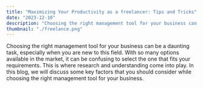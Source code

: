 ```yaml
---
title: "Maximizing Your Productivity as a freelancer: Tips and Tricks"
date: "2023-12-10"
description: "Choosing the right management tool for your business can be a daunting task, especially when you are new to this field. With so many options available in the market, it can be confusing to select the one that fits your requirements. This is where research and understanding come into play. In this blog, we will discuss some key factors that you should consider while choosing the right management tool for your business."
thumbnail: "./freelance.png"
---
```


Choosing the right management tool for your business can be a daunting task, especially when you are new to this field. With so many options available in the market, it can be confusing to select the one that fits your requirements. This is where research and understanding come into play. In this blog, we will discuss some key factors that you should consider while choosing the right management tool for your business.


